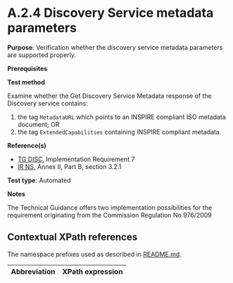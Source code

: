 # A.2.4 Discovery Service metadata parameters

**Purpose**: Verification whether the discovery service metadata parameters are supported properly.

**Prerequisites**

**Test method**

Examine whether the Get Discovery Service Metadata response of the Discovery service contains:
1. the tag ```MetadataURL``` which points to an INSPIRE compliant ISO metadata document;
OR
2. the tag ```ExtendedCapabilities``` containing INSPIRE compliant metadata.

**Reference(s)**

 * [TG DISC](README.md#ref_TG_DISC), Implementation Requirement 7
 * [IR NS](README.md#ref_IR_NS), Annex II, Part B, section 3.2.1

**Test type**: Automated

**Notes**

The Technical Guidance offers two implementation possibilities for the requirement originating from the Commission Regulation No 976/2009

## Contextual XPath references

The namespace prefixes used as described in [README.md](README.md#namespaces).

Abbreviation                                               |  XPath expression
---------------------------------------------------------- | -------------------------------------------------------------------------
